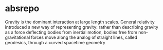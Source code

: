# absrepo
Gravity is the dominant interaction at large length scales.
General relativity introduced a new way of representing gravity:
rather than describing gravity as a force deflecting bodies from inertial motion, bodies free from non-gravitational forces move along the analog of straight lines, called geodesics, through a curved spacetime geometry
